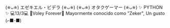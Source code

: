 (✯ᴗ✯) エゼキエル・ビデラ (✯ᴗ✯)
(✯ᴗ✯) オタクゲーマー (✯ᴗ✯)
✨ PYTHON ✨
💻13/3💻
🏐Voley Forever🏐
Mayormente conocido como "Zeker", Un gusto (⌐■-■)
